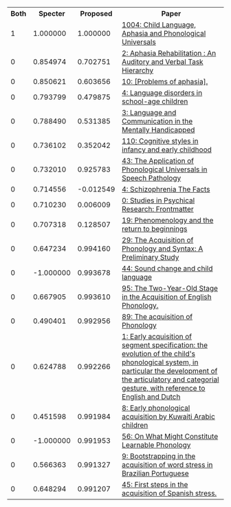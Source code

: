 <html><table><tr>
<th>Both</th>
<th>Specter</th>
<th>Proposed</th>
<th>Paper</th>
</tr>
<tr>
<td>1</td>
<td>1.000000</td>
<td>1.000000</td>
<td><a href="https://www.semanticscholar.org/paper/8f7f8ebf006ed148c7e087edb0a8631cde70086c">1004: Child Language, Aphasia and Phonological Universals</a></td>
</tr>
<tr>
<td>0</td>
<td>0.854974</td>
<td>0.702751</td>
<td><a href="https://www.semanticscholar.org/paper/d1096a15b873492ba4374889525f6963da601129">2: Aphasia Rehabilitation : An Auditory and Verbal Task Hierarchy</a></td>
</tr>
<tr>
<td>0</td>
<td>0.850621</td>
<td>0.603656</td>
<td><a href="https://www.semanticscholar.org/paper/6420d8ef05c45f62067c42bfd0ac16f5c85fc4b2">10: [Problems of aphasia].</a></td>
</tr>
<tr>
<td>0</td>
<td>0.793799</td>
<td>0.479875</td>
<td><a href="https://www.semanticscholar.org/paper/64af3d10ad6842b25720ef6c8ef09227184eeb6d">4: Language disorders in school-age children</a></td>
</tr>
<tr>
<td>0</td>
<td>0.788490</td>
<td>0.531385</td>
<td><a href="https://www.semanticscholar.org/paper/cf7edd868c186d76111af2798441368577d9c3db">3: Language and Communication in the Mentally Handicapped</a></td>
</tr>
<tr>
<td>0</td>
<td>0.736102</td>
<td>0.352042</td>
<td><a href="https://www.semanticscholar.org/paper/77202f6c9f58c51034c8509c4f6904cdc22bbb32">110: Cognitive styles in infancy and early childhood</a></td>
</tr>
<tr>
<td>0</td>
<td>0.732010</td>
<td>0.925783</td>
<td><a href="https://www.semanticscholar.org/paper/e59e0a42d425d2444263948a7cb03efdcb1898dc">43: The Application of Phonological Universals in Speech Pathology</a></td>
</tr>
<tr>
<td>0</td>
<td>0.714556</td>
<td>-0.012549</td>
<td><a href="https://www.semanticscholar.org/paper/fc9eae33cf8eef858d55d9f56b045086f8962ea2">4: Schizophrenia The Facts</a></td>
</tr>
<tr>
<td>0</td>
<td>0.710230</td>
<td>0.006009</td>
<td><a href="https://www.semanticscholar.org/paper/1c84a07ed2e20be39da5613b9c5ca48f9d39231a">0: Studies in Psychical Research: Frontmatter</a></td>
</tr>
<tr>
<td>0</td>
<td>0.707318</td>
<td>0.128507</td>
<td><a href="https://www.semanticscholar.org/paper/490b8179ac674b9a7fe639c05b847e428ce03289">19: Phenomenology and the return to beginnings</a></td>
</tr>
<tr>
<td>0</td>
<td>0.647234</td>
<td>0.994160</td>
<td><a href="https://www.semanticscholar.org/paper/f4fc097e19c06fe68dd0819a6a14f558669d97ee">29: The Acquisition of Phonology and Syntax: A Preliminary Study</a></td>
</tr>
<tr>
<td>0</td>
<td>-1.000000</td>
<td>0.993678</td>
<td><a href="https://www.semanticscholar.org/paper/3929b24bd7b0c592391285cb61da47a8cb8d8df4">44: Sound change and child language</a></td>
</tr>
<tr>
<td>0</td>
<td>0.667905</td>
<td>0.993610</td>
<td><a href="https://www.semanticscholar.org/paper/5cf91be5cd43c35ac90be009de739d3a0d1be051">95: The Two-Year-Old Stage in the Acquisition of English Phonology.</a></td>
</tr>
<tr>
<td>0</td>
<td>0.490401</td>
<td>0.992956</td>
<td><a href="https://www.semanticscholar.org/paper/d8b5bdbc0f4454c387bf2f3f4e38d0d19fad52aa">89: The acquisition of Phonology</a></td>
</tr>
<tr>
<td>0</td>
<td>0.624788</td>
<td>0.992266</td>
<td><a href="https://www.semanticscholar.org/paper/36ff4fedd31b95a72e7e09db6ecebe9ba4978ce0">1: Early acquisition of segment specification: the evolution of the child's phonological system, in particular the development of the articulatory and categorial gesture, with reference to English and Dutch</a></td>
</tr>
<tr>
<td>0</td>
<td>0.451598</td>
<td>0.991984</td>
<td><a href="https://www.semanticscholar.org/paper/e6243e1218a7d66b308a4ea7dd2a870da7a42a6b">8: Early phonological acquisition by Kuwaiti Arabic children</a></td>
</tr>
<tr>
<td>0</td>
<td>-1.000000</td>
<td>0.991953</td>
<td><a href="https://www.semanticscholar.org/paper/b3dadd1615fce9c9259336521a3925bfe96588f3">56: On What Might Constitute Learnable Phonology</a></td>
</tr>
<tr>
<td>0</td>
<td>0.566363</td>
<td>0.991327</td>
<td><a href="https://www.semanticscholar.org/paper/e6f0234a47e5df0c61f56aa896cedee3bf247382">9: Bootstrapping in the acquisition of word stress in Brazilian Portuguese</a></td>
</tr>
<tr>
<td>0</td>
<td>0.648294</td>
<td>0.991207</td>
<td><a href="https://www.semanticscholar.org/paper/5a9004f6e8a6cc90ea994047fdac360eb84c66c0">45: First steps in the acquisition of Spanish stress.</a></td>
</tr>
</table></html>
